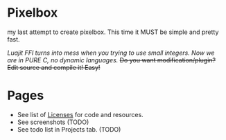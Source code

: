 # Pixelbox
my last attempt to create pixelbox.
This time it MUST be simple and pretty fast.

*Luajit FFI turns into mess when you trying to use small integers.
Now we are in PURE C, no dynamic languages.*
~~Do you want modification/plugin? Edit source and compile it! Easy!~~

# Pages
- See list of [Licenses](LICENSES.md) for code and resources.
- See screenshots (TODO)
- See todo list in Projects tab. (TODO)

